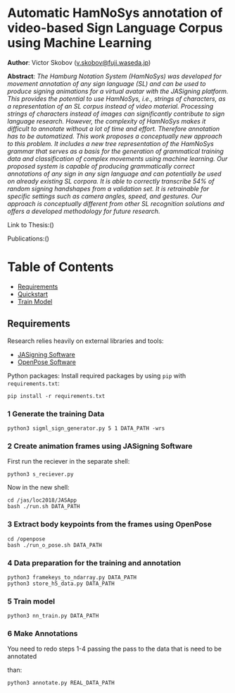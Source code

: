 # Automatic HamNoSys annotation of video-based Sign Language Corpus using Machine Learning

**Author**: Victor Skobov (v.skobov@fuji.waseda.jp)

**Abstract**: 
*The Hamburg Notation System (HamNoSys) was developed for movement annotation of any sign language (SL) and can be used to produce signing animations for a virtual avatar with the JASigning platform. This provides the potential to use HamNoSys, i.e., strings of characters, as a representation of an SL corpus instead of video material. Processing strings of characters instead of images can significantly contribute to sign language research. However, the complexity of HamNoSys makes it difficult to annotate without a lot of time and effort. Therefore annotation has to be automatized. This work proposes a conceptually new approach to this problem. It includes a new tree representation of the HamNoSys grammar that serves as a basis for the generation of grammatical training data and classification of complex movements using machine learning. Our proposed system is capable of producing grammatically correct annotations of any sign in any sign language and can potentially be used on already existing SL corpora. It is able to correctly transcribe 54% of random signing handshapes from a validation set. It is retrainable for specific settings such as camera angles, speed, and gestures. Our approach is conceptually different from other SL recognition solutions and offers a developed methodology for future research.*

Link to Thesis:()

Publications:()

# Table of Contents
* [Requirements](#requirements)
* [Quickstart](#quickstart)
* [Train Model](#train-model)

## Requirements
Research relies heavily on external libraries and tools:

* [JASigning Software](http://vh.cmp.uea.ac.uk/index.php/JASigning)
* [OpenPose Software](https://github.com/CMU-Perceptual-Computing-Lab/openpose)

Python packages: Install required packages by using `pip` with `requirements.txt`:

```
pip install -r requirements.txt
```

### 1 Generate the training Data

```
python3 sigml_sign_generator.py 5 1 DATA_PATH -wrs

```

### 2 Create animation frames using JASigning Software

First run the reciever in the separate shell:
```
python3 s_reciever.py

```

Now in the new shell:

```
cd /jas/loc2018/JASApp
bash ./run.sh DATA_PATH

```

### 3 Extract body keypoints from the frames using OpenPose


```
cd /openpose
bash ./run_o_pose.sh DATA_PATH

```

### 4 Data preparation for the training and annotation

```
python3 framekeys_to_ndarray.py DATA_PATH
python3 store_h5_data.py DATA_PATH

```


### 5 Train model

```
python3 nn_train.py DATA_PATH
```

### 6 Make Annotations

You need to redo steps 1-4 passing the pass to the data that is need to be annotated

than:

```
python3 annotate.py REAL_DATA_PATH

```
